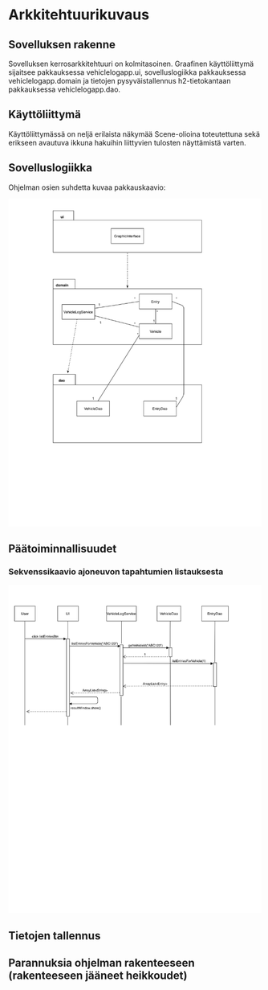 # Arkkitehtuurikuvaus

## Sovelluksen rakenne

Sovelluksen kerrosarkkitehtuuri on kolmitasoinen. Graafinen käyttöliittymä sijaitsee pakkauksessa vehiclelogapp.ui, sovelluslogiikka pakkauksessa vehiclelogapp.domain ja tietojen pysyväistallennus h2-tietokantaan pakkauksessa vehiclelogapp.dao.

## Käyttöliittymä

Käyttöliittymässä on neljä erilaista näkymää Scene-olioina toteutettuna sekä erikseen avautuva ikkuna hakuihin liittyvien tulosten näyttämistä varten.

## Sovelluslogiikka


Ohjelman osien suhdetta kuvaa pakkauskaavio:

<img src="https://github.com/skoskipaa/ot-harjoitustyo/blob/master/dokumentointi/kuvat/pakkauskaavio.png" width=700>

## Päätoiminnallisuudet
### Sekvenssikaavio ajoneuvon tapahtumien listauksesta

<img src="https://github.com/skoskipaa/ot-harjoitustyo/blob/master/dokumentointi/kuvat/sekvenssikaavio2.png" width=700>

## Tietojen tallennus

## Parannuksia ohjelman rakenteeseen (rakenteeseen jääneet heikkoudet)


